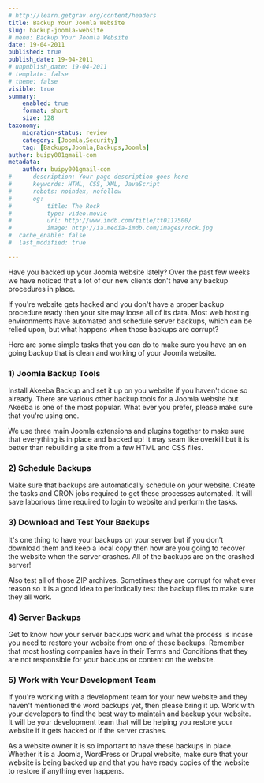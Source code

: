 ```yaml
---
# http://learn.getgrav.org/content/headers
title: Backup Your Joomla Website
slug: backup-joomla-website
# menu: Backup Your Joomla Website
date: 19-04-2011
published: true
publish_date: 19-04-2011
# unpublish_date: 19-04-2011
# template: false
# theme: false
visible: true
summary:
    enabled: true
    format: short
    size: 128
taxonomy:
    migration-status: review
    category: [Joomla,Security]
    tag: [Backups,Joomla,Backups,Joomla]
author: buipy001gmail-com
metadata:
    author: buipy001gmail-com
#      description: Your page description goes here
#      keywords: HTML, CSS, XML, JavaScript
#      robots: noindex, nofollow
#      og:
#          title: The Rock
#          type: video.movie
#          url: http://www.imdb.com/title/tt0117500/
#          image: http://ia.media-imdb.com/images/rock.jpg
#  cache_enable: false
#  last_modified: true

---
```


Have you backed up your Joomla website lately? Over the past few weeks we have noticed that a lot of our new clients don't have any backup procedures in place.

If you're website gets hacked and you don't have a proper backup procedure ready then your site may loose all of its data. Most web hosting environments have automated and schedule server backups, which can be relied upon, but what happens when those backups are corrupt?

Here are some simple tasks that you can do to make sure you have an on going backup that is clean and working of your Joomla website.

### 1) Joomla Backup Tools

Install Akeeba Backup and set it up on you website if you haven't done so already. There are various other backup tools for a Joomla website but Akeeba is one of the most popular. What ever you prefer, please make sure that you're using one.

We use three main Joomla extensions and plugins together to make sure that everything is in place and backed up! It may seam like overkill but it is better than rebuilding a site from a few HTML and CSS files.

### 2) Schedule Backups

Make sure that backups are automatically schedule on your website. Create the tasks and CRON jobs required to get these processes automated. It will save laborious time required to login to website and perform the tasks.

### 3) Download and Test Your Backups

It's one thing to have your backups on your server but if you don't download them and keep a local copy then how are you going to recover the website when the server crashes. All of the backups are on the crashed server!

Also test all of those ZIP archives. Sometimes they are corrupt for what ever reason so it is a good idea to periodically test the backup files to make sure they all work.

### 4) Server Backups

Get to know how your server backups work and what the process is incase you need to restore your website from one of these backups. Remember that most hosting companies have in their Terms and Conditions that they are not responsible for your backups or content on the website.

### 5) Work with Your Development Team

If you're working with a development team for your new website and they haven't mentioned the word backups yet, then please bring it up. Work with your developers to find the best way to maintain and backup your website. It will be your development team that will be helping you restore your website if it gets hacked or if the server crashes.

As a website owner it is so important to have these backups in place. Whether it is a Joomla, WordPress or Drupal website, make sure that your website is being backed up and that you have ready copies of the website to restore if anything ever happens.